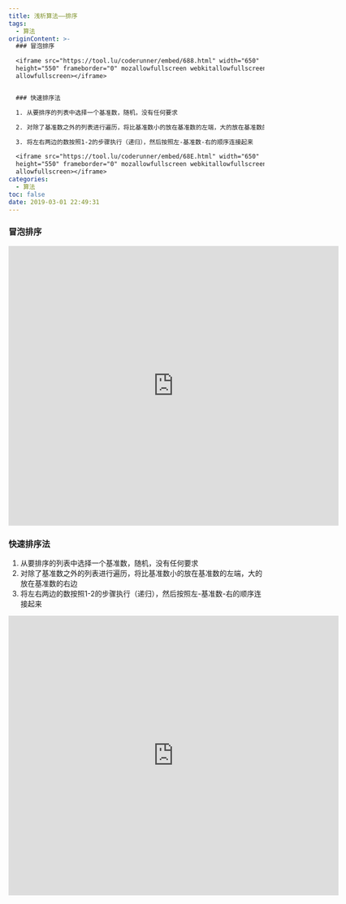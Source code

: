 ```yaml
---
title: 浅析算法——排序
tags:
  - 算法
originContent: >-
  ### 冒泡排序

  <iframe src="https://tool.lu/coderunner/embed/688.html" width="650"
  height="550" frameborder="0" mozallowfullscreen webkitallowfullscreen
  allowfullscreen></iframe>


  ### 快速排序法

  1. 从要排序的列表中选择一个基准数，随机，没有任何要求

  2. 对除了基准数之外的列表进行遍历，将比基准数小的放在基准数的左端，大的放在基准数的右边

  3. 将左右两边的数按照1-2的步骤执行（递归），然后按照左-基准数-右的顺序连接起来

  <iframe src="https://tool.lu/coderunner/embed/68E.html" width="650"
  height="550" frameborder="0" mozallowfullscreen webkitallowfullscreen
  allowfullscreen></iframe>
categories:
  - 算法
toc: false
date: 2019-03-01 22:49:31
---
```


### 冒泡排序
<iframe src="https://tool.lu/coderunner/embed/688.html" width="650" height="550" frameborder="0" mozallowfullscreen webkitallowfullscreen allowfullscreen></iframe>

### 快速排序法
1. 从要排序的列表中选择一个基准数，随机，没有任何要求
2. 对除了基准数之外的列表进行遍历，将比基准数小的放在基准数的左端，大的放在基准数的右边
3. 将左右两边的数按照1-2的步骤执行（递归），然后按照左-基准数-右的顺序连接起来
<iframe src="https://tool.lu/coderunner/embed/68E.html" width="650" height="550" frameborder="0" mozallowfullscreen webkitallowfullscreen allowfullscreen></iframe>